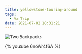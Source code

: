 ```yaml
---
title: yellowstone-touring-around
tags:
  - VanTrip
date: 2021-07-02 18:31:21
---
```


![Two Backpacks](/images/two_backpacks.jpg)

{% youtube 6noWr4f6A %}

